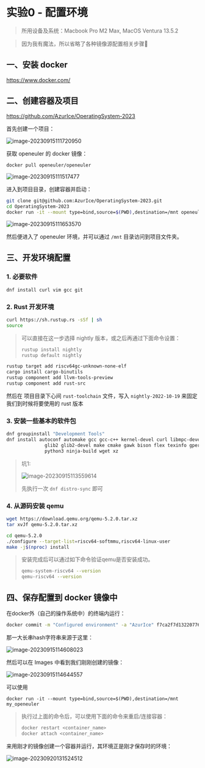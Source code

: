 # 实验0 - 配置环境

> 所用设备及系统：Macbook Pro M2 Max, MacOS Ventura 13.5.2

> 因为我有魔法，所以省略了各种镜像源配置相关步骤🥳

## 一、安装 docker

https://www.docker.com/

## 二、创建容器及项目

https://github.com/AzurIce/OperatingSystem-2023

首先创建一个项目：

![image-20230915111720950](./exp0-env-configuration.assets/image-20230915111720950.png)

获取 openeuler 的 docker 镜像：

```bash
docker pull openeuler/openeuler
```

![image-20230915111517477](./exp0-env-configuration.assets/image-20230915111517477.png)

进入到项目目录，创建容器并启动：

```bash
git clone git@github.com:AzurIce/OperatingSystem-2023.git
cd OperatingSystem-2023
docker run -it --mount type=bind,source=$(PWD),destination=/mnt openeuler/openeuler
```

![image-20230915111653570](./exp0-env-configuration.assets/image-20230915111653570.png)

然后便进入了 openeuler 环境，并可以通过 `/mnt` 目录访问到项目文件夹。

## 三、开发环境配置

### 1. 必要软件

```bash
dnf install curl vim gcc git
```

### 2. Rust 开发环境

```bash
curl https://sh.rustup.rs -sSf | sh
source
```

> 可以直接在这一步选择 nightly 版本，或之后再通过下面命令设置：
>
> ```bash
> rustup install nightly
> rustup default nightly
> ```

```bash
rustup target add riscv64gc-unknown-none-elf
cargo install cargo-binutils
rustup component add llvm-tools-preview
rustup component add rust-src
```

然后在 项目目录下心间 `rust-toolchain` 文件，写入 `nightly-2022-10-19` 来固定我们到时候将要使用的 rust 版本

### 3. 安装一些基本的软件包

```bash
dnf groupinstall "Development Tools"
dnf install autoconf automake gcc gcc-c++ kernel-devel curl libmpc-devel mpfr-devel gmp-devel \
              glib2 glib2-devel make cmake gawk bison flex texinfo gperf libtool patchutils bc \
              python3 ninja-build wget xz
```

> 坑1:
>
> ![image-20230915113559614](./exp0-env-configuration.assets/image-20230915113559614.png)
>
> 先执行一次 `dnf distro-sync` 即可

### 4. 从源码安装 qemu

```bash
wget https://download.qemu.org/qemu-5.2.0.tar.xz
tar xvJf qemu-5.2.0.tar.xz
```

```bash
cd qemu-5.2.0
./configure --target-list=riscv64-softmmu,riscv64-linux-user
make -j$(nproc) install
```

> 安装完成后可以通过如下命令验证qemu是否安装成功。
>
> ```bash
> qemu-system-riscv64 --version
> qemu-riscv64 --version
> ```
>

## 四、保存配置到 docker 镜像中

在docker外（自己的操作系统中）的终端内运行：

```bash
docker commit -m "Configured environment" -a "AzurIce" f7ca2f7d1322077670897839a7a68e5954d5530338117fac026abc6395003405 my_openeuler
```

那一大长串hash字符串来源于这里：

![image-20230915114608023](./exp0-env-configuration.assets/image-20230915114608023.png)

然后可以在 Images 中看到我们刚刚创建的镜像：

![image-20230915114644557](./exp0-env-configuration.assets/image-20230915114644557.png)

可以使用

```
docker run -it --mount type=bind,source=$(PWD),destination=/mnt my_openeuler
```

> 执行过上面的命令后，可以使用下面的命令来重启/连接容器：
> 
> ```bash
> docker restart <container_name>
> docker attach <container_name>
> ```

来用刚才的镜像创建一个容器并运行，其环境正是刚才保存时的环境：

![image-20230920131524512](./exp0-env-configuration.assets/image-20230920131524512.png)
